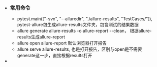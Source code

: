 - ### 常用命令
	- pytest.main(["-svx", "--alluredir", "./allure-results", "TestCases/"]), pytest-allure包生成allure-results文件夹，包含测试的结果数据
	- allure generate  allure-results -o allure-report --clean， 根据allure-results生成allure-report
	- allure open allure-report 默认浏览器打开报告
	- allure serve allure-results, 也是打开报告，区别与open是不需要generate这一步，直接根据results打开
-